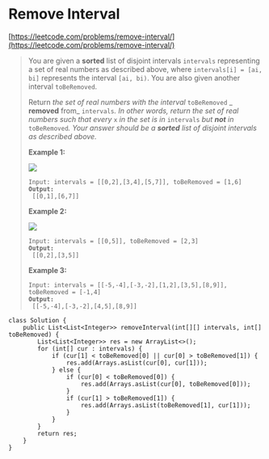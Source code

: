 # Remove Interval

[https://leetcode.com/problems/remove-interval/](https://leetcode.com/problems/remove-interval/)

> You are given a **sorted** list of disjoint intervals `intervals` representing a set of real numbers as described above, where `intervals[i] = [ai, bi]` represents the interval `[ai, bi)`. You are also given another interval `toBeRemoved`.
>
> Return _the set of real numbers with the interval_ `toBeRemoved` _ **removed** from_ `intervals`_. In other words, return the set of real numbers such that every_ `x` _in the set is in_ `intervals` _but **not** in_ `toBeRemoved`_. Your answer should be a **sorted** list of disjoint intervals as described above._
>
> &#x20;
>
> **Example 1:**
>
> ![](https://assets.leetcode.com/uploads/2020/12/24/removeintervalex1.png)
>
> <pre><code>Input: intervals = [[0,2],[3,4],[5,7]], toBeRemoved = [1,6]
> <strong>Output:
> </strong> [[0,1],[6,7]]</code></pre>
>
> **Example 2:**
>
> ![](https://assets.leetcode.com/uploads/2020/12/24/removeintervalex2.png)
>
> <pre><code>Input: intervals = [[0,5]], toBeRemoved = [2,3]
> <strong>Output:
> </strong> [[0,2],[3,5]]</code></pre>
>
> **Example 3:**
>
> <pre><code>Input: intervals = [[-5,-4],[-3,-2],[1,2],[3,5],[8,9]], toBeRemoved = [-1,4]
> <strong>Output:
> </strong> [[-5,-4],[-3,-2],[4,5],[8,9]]</code></pre>

```
class Solution {
    public List<List<Integer>> removeInterval(int[][] intervals, int[] toBeRemoved) {
        List<List<Integer>> res = new ArrayList<>();
        for (int[] cur : intervals) {
            if (cur[1] < toBeRemoved[0] || cur[0] > toBeRemoved[1]) {
                res.add(Arrays.asList(cur[0], cur[1]));
            } else {
                if (cur[0] < toBeRemoved[0]) {
                    res.add(Arrays.asList(cur[0], toBeRemoved[0]));
                }
                if (cur[1] > toBeRemoved[1]) {
                    res.add(Arrays.asList(toBeRemoved[1], cur[1]));
                }
            }
        }
        return res;
    }
}
```
